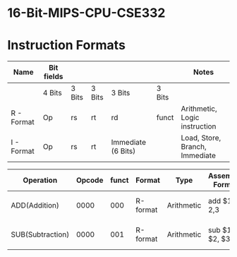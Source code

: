 # 16-Bit-MIPS-CPU-CSE332

# Instruction Formats


|Name        	   | Bit fields |       |         |                   |        |       Notes                      |
| ---          	   | ---        | ---   |  ---    | ---               | ---    |      ----------                  |
|	           | 4 Bits     |3 Bits	| 3 Bits  | 3 Bits            | 3 Bits |                                  |
|R - Format	   | Op	        | rs	| rt	  |  rd               | funct  |   Arithmetic, Logic instruction  |
|I - Format	   | Op         | rs	| rt      | Immediate (6 Bits)|	       |   Load, Store, Branch, Immediate |








|Operation        |	Opcode |  funct |	Format | Type       |	Assembly Format  |	Action        |
| -------        | ------- | ------ |-------   | -------    |   ------------     |      -------   |
|ADD(Addition)    | 0000    |  000   | R-format | Arithmetic |	add $1, $2 ,$3   |	$1 = $2 + $3  |
|SUB(Subtraction) |	0000   |  001   | R-format | Arithmetic |	sub $1, $2, $3   |	$1 = $2 - $3  |
